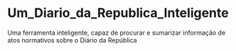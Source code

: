 # Um_Diario_da_Republica_Inteligente
Uma ferramenta inteligente, capaz de procurar e sumarizar informação de atos normativos sobre o Diário da República
